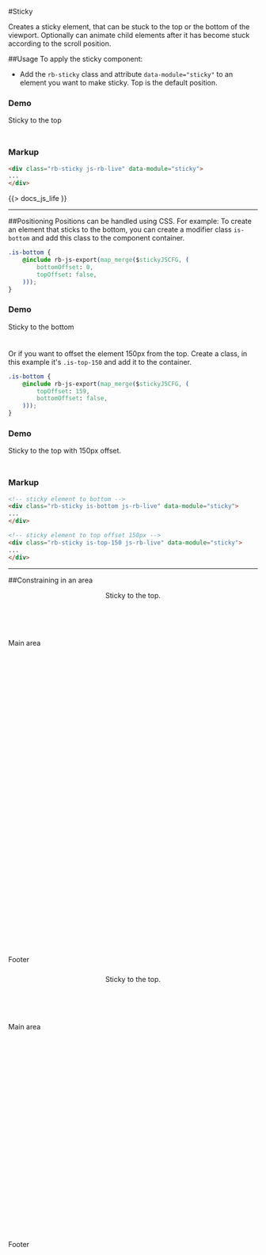 #Sticky
<p class="docs-intro">Creates a sticky element, that can be stuck to the top or the bottom of the viewport. Optionally can animate child elements after it has become stuck according to the scroll position.</p>

##Usage
To apply the sticky component:

- Add the `rb-sticky` class and attribute `data-module="sticky"` to an element you want to make sticky. Top is the default position.

<h3 class="docs-example-title">Demo</h3>
<div class="docs-example">
    <div class="rb-sticky js-rb-live" data-module="sticky">
        <div class="docs-item" style="height: 40px;">
            Sticky to the top
        </div>
    </div>
</div>

<h3 class="docs-example-title">Markup</h3>

```html
<div class="rb-sticky js-rb-live" data-module="sticky">
...
</div>
```

{{> docs_js_life }}

<hr>

##Positioning
Positions can be handled using CSS. For example: To create an element that sticks to the bottom, you can create a modifier class `is-bottom` and add this class to the component container.

```css
.is-bottom {
    @include rb-js-export(map_merge($stickyJSCFG, (
        bottomOffset: 0,
        topOffset: false,
    )));
}
```

<h3 class="docs-example-title">Demo</h3>
<div class="docs-example is-demo">
    <div class="rb-sticky js-rb-live is-bottom" data-module="sticky">
        <div class="docs-item" style="height: 40px;">
            Sticky to the bottom
        </div>
    </div>
</div>

Or if you want to offset the element 150px from the top. Create a class, in this example it's `.is-top-150` and add it to the container.

```css
.is-bottom {
    @include rb-js-export(map_merge($stickyJSCFG, (
        topOffset: 159,
        bottomOffset: false,
    )));
}
```

<h3 class="docs-example-title">Demo</h3>
<div class="demo-example">
    <div class="rb-sticky js-rb-live is-top-150" data-module="sticky">
        <div class="docs-item" style="height: 40px;">
            Sticky to the top with 150px offset.
        </div>
    </div>
</div>


<h3 class="docs-example-title">Markup</h3>

```html
<!-- sticky element to bottom -->
<div class="rb-sticky is-bottom js-rb-live" data-module="sticky">
...
</div>

<!-- sticky element to top offset 150px -->
<div class="rb-sticky is-top-150 js-rb-live" data-module="sticky">
...
</div>
```

<hr>

##Constraining in an area

<div class="is-sticky-container">
    <header  class="rb-header js-rb-live" data-module="sticky">
        <div class="docs-item" style="height: 40px;">
            Sticky to the top.
        </div>
    </header>
    <main>
        <div class="docs-item" style="height: 640px;">
            Main area
        </div>
    </main>
</div>
<footer>
    <div class="docs-item" style="height: 40px;">
        Footer
    </div>
</footer>


<div class="is-sticky-container">
    <header  class="rb-sticky js-rb-live" data-module="sticky">
        <div class="docs-item" style="height: 40px;">
            Sticky to the top.
        </div>
    </header>
    <main>
        <div class="docs-item" style="height: 440px;">
            Main area
        </div>
    </main>
</div>
<footer>
    <div class="docs-item" style="height: 40px;">
        Footer
    </div>
</footer>
